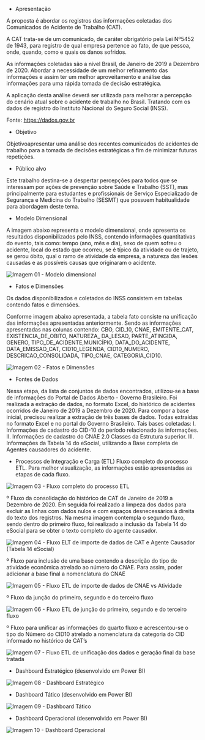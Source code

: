 - Apresentação

A proposta é abordar os registros das informações coletadas dos Comunicados de Acidente de Trabalho (CAT).

A CAT trata-se de um comunicado, de caráter obrigatório pela Lei Nº5452 de 1943, para registro de qual empresa pertence ao fato, de que pessoa, onde, quando, como e quais os danos sofridos.

As informações coletadas são a nível Brasil, de Janeiro de 2019 a Dezembro de 2020. Abordar a necessidade de um melhor refinamento das informações e assim ter um melhor aproveitamento e análise das informações para uma rápida tomada de decisão estratégica.

A aplicação desta análise deverá ser utilizada para melhorar a percepção do cenário atual sobre o acidente de trabalho no Brasil. Tratando com os dados de registro do Instituto Nacional do Seguro Social (INSS).

Fonte: https://dados.gov.br

- Objetivo

Objetivoapresentar uma análise dos recentes comunicados de acidentes de trabalho para a tomada de decisões estratégicas a fim de minimizar futuras repetições.

- Público alvo

Este trabalho destina-se a despertar percepções para todos que se interessam por ações de prevenção sobre Saúde e Trabalho (SST), mas principalmente para estudantes e profissionais de Serviço Especializado de Segurança e Medicina do Trabalho (SESMT) que possuem habitualidade para abordagem deste tema.

- Modelo Dimensional

A imagem abaixo representa o modelo dimensional, onde apresenta os resultados disponibilizados pelo INSS, contendo informações quantitativas do evento, tais como: tempo (ano, mês e dia), sexo de quem sofreu o acidente, local do estado que ocorreu, se é típico da atividade ou de trajeto, se gerou óbito, qual o ramo de atividade da empresa, a natureza das lesões causadas e as possíveis causas que originaram o acidente.

![Imagem 01 - Modelo dimensional](https://github.com/Pedrovieira1274/TCC-PUC-Minas/assets/170687062/092394d6-320e-4ba2-b6b5-fa7042631156)

- Fatos e Dimensões

Os dados disponibilizados e coletados do INSS consistem em tabelas contendo fatos e dimensões.

Conforme imagem abaixo apresentada, a tabela fato consiste na unificação das informações apresentadas anteriormente. Sendo as informações apresentadas nas colunas contendo: CBO, CID_10, CNAE, EMITENTE_CAT, EXISTENCIA_DE_OBITO, NATUREZA_ DA_LESAO, PARTE_ATINGIDA, GENERO, TIPO_DE_ACIDENTE,MUNICÍPIO, DATA_DO_ACIDENTE, DATA_EMISSAO_CAT, CID10_LEGENDA, CID10_NUMERO, DESCRICAO_CONSOLIDADA, TIPO_CNAE, CATEGORIA_CID10.

![Imagem 02 - Fatos e Dimensões](https://github.com/Pedrovieira1274/TCC-PUC-Minas/assets/170687062/098e0a14-230a-4477-894c-e4dc3ac1722a)

- Fontes de Dados

Nessa etapa, da lista de conjuntos de dados encontrados, utilizou-se a base de informações do Portal de Dados Aberto - Governo Brasileiro. Foi realizada a extração de dados, no formato Excel, do histórico de acidentes ocorridos de Janeiro de 2019 a Dezembro de 2020. Para compor a base inicial, precisou realizar a extração de três bases de dados. Todas extraídas no formato Excel e no portal do Governo Brasileiro. Tais bases coletadas: I. Informações de cadastro do CID-10 do período relacionado às informações. II. Informações de cadastro do CNAE 2.0 Classes da Estrutura superior. III. Informações da Tabela 14 do eSocial, utilizando a Base completa de Agentes causadores do acidente.

- Processos de Integração e Carga (ETL)
Fluxo completo do processo ETL. Para melhor visualização, as informações estão apresentadas as etapas de cada fluxo.

![Imagem 03 - Fluxo completo do processo ETL](https://github.com/Pedrovieira1274/TCC-PUC-Minas/assets/170687062/766da54e-0143-4eb0-b796-01674f175b96)

º Fluxo da consolidação do histórico de CAT de Janeiro de 2019 a Dezembro de 2020. Em seguida foi realizado a limpeza dos dados para excluir as linhas com dados nulos e com espaços desnecessários à direita do texto dos registros. Na mesma imagem contempla o segundo fluxo, sendo dentro do primeiro fluxo, foi realizado a inclusão da Tabela 14 do eSocial para se obter o texto completo do agente causador.

![Imagem 04 - Fluxo ELT de importe de dados de CAT e Agente Causador (Tabela 14 eSocial)](https://github.com/Pedrovieira1274/TCC-PUC-Minas/assets/170687062/862f5920-f3ae-4fab-8295-301fe1973a4d)

º Fluxo para inclusão de uma base contendo a descrição do tipo de atividade econômica atrelado ao número do CNAE. Para assim, poder adicionar a base final a nomenclatura do CNAE

![Imagem 05 - Fluxo ETL de importe de dados de CNAE vs Atividade](https://github.com/Pedrovieira1274/TCC-PUC-Minas/assets/170687062/e691b194-999c-441c-bf6a-b0f25bca9389)

º Fluxo da junção do primeiro, segundo e do terceiro fluxo

![Imagem 06 - Fluxo ETL de junção do primeiro, segundo e do terceiro fluxo](https://github.com/Pedrovieira1274/TCC-PUC-Minas/assets/170687062/5a433184-d7a4-4009-9a5a-05915287cf0c)

º Fluxo para unificar as informações do quarto fluxo e acrescentou-se o tipo do Número do CID10 atrelado a nomenclatura da categoria do CID informado no histórico de CAT’s

![Imagem 07 - Fluxo ETL de unificação dos dados e geração final da base tratada](https://github.com/Pedrovieira1274/TCC-PUC-Minas/assets/170687062/42fbd382-cec5-4a30-9939-d50d01aa8b15)

- Dashboard Estratégico (desenvolvido em Power BI)

![Imagem 08 - Dashboard Estratégico](https://github.com/Pedrovieira1274/TCC-PUC-Minas/assets/170687062/33043e84-9160-4e74-9206-a067a36bbc5d)

- Dashboard Tático (desenvolvido em Power BI)

![Imagem 09 - Dashboard Tático](https://github.com/Pedrovieira1274/TCC-PUC-Minas/assets/170687062/cdc6014c-eb61-436b-b142-63f23af7202b)

- Dashboard Operacional (desenvolvido em Power BI)

![Imagem 10 - Dashboard Operacional](https://github.com/Pedrovieira1274/TCC-PUC-Minas/assets/170687062/f5bf7546-328c-4e4c-b84c-a263791aef4f)

